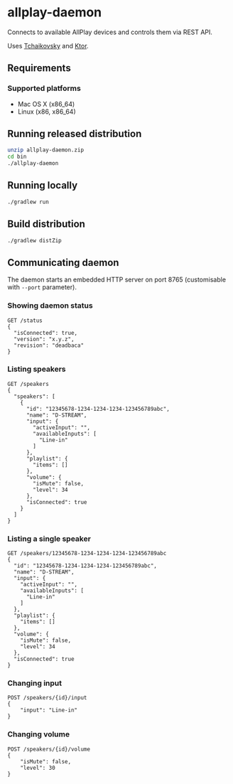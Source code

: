 # allplay-daemon

Connects to available AllPlay devices and controls them via REST API.

Uses [Tchaikovsky] and [Ktor].

[Tchaikovsky]:https://github.com/dominicdesu/tchaikovsky
[Ktor]:https://ktor.io/

## Requirements

### Supported platforms

- Mac OS X (x86_64)
- Linux (x86, x86_64)

## Running released distribution

```bash
unzip allplay-daemon.zip
cd bin
./allplay-daemon
```

## Running locally

```bash
./gradlew run
```

## Build distribution

```bash
./gradlew distZip
```

## Communicating daemon

The daemon starts an embedded HTTP server on port 8765 (customisable with
`--port` parameter).

### Showing daemon status
```
GET /status
{
  "isConnected": true,
  "version": "x.y.z",
  "revision": "deadbaca"
}
```

### Listing speakers
```
GET /speakers
{
  "speakers": [
    {
      "id": "12345678-1234-1234-1234-123456789abc",
      "name": "D-STREAM",
      "input": {
        "activeInput": "",
        "availableInputs": [
          "Line-in"
        ]
      },
      "playlist": {
        "items": []
      },
      "volume": {
        "isMute": false,
        "level": 34
      },
      "isConnected": true
    }
  ]
}
```

### Listing a single speaker
```
GET /speakers/12345678-1234-1234-1234-123456789abc
{
  "id": "12345678-1234-1234-1234-123456789abc",
  "name": "D-STREAM",
  "input": {
    "activeInput": "",
    "availableInputs": [
      "Line-in"
    ]
  },
  "playlist": {
    "items": []
  },
  "volume": {
    "isMute": false,
    "level": 34
  },
  "isConnected": true
}
```

### Changing input
```
POST /speakers/{id}/input
{
    "input": "Line-in"
}
```

### Changing volume
```
POST /speakers/{id}/volume
{
    "isMute": false,
    "level": 30
}
```
